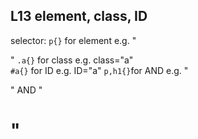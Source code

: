 ## L13 element, class, ID

selector:  `p{}`   for element e.g. "<p>"
           `.a{}`  for class e.g. class="a"  
           `#a{}`  for ID    e.g. ID="a" 
           `p,h1{}`for AND   e.g. "<p>" AND "<h1>"
